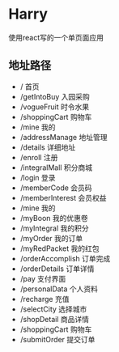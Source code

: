 # Harry
使用react写的一个单页面应用


## 地址路径

- /                 首页
- /getIntoBuy       入园采购
- /vogueFruit       时令水果
- /shoppingCart     购物车
- /mine             我的
- /addressManage    地址管理
- /details          详细地址
- /enroll           注册
- /integralMall      积分商城
- /login            登录
- /memberCode       会员码
- /memberInterest   会员权益
- /mine             我的
- /myBoon           我的优惠卷
- /myIntegral       我的积分
- /myOrder          我的订单
- /myRedPacket      我的红包
- /orderAccomplish  订单完成
- /orderDetails     订单详情
- /pay              支付界面
- /personalData     个人资料
- /recharge         充值
- /selectCity       选择城市
- /shopDetail       商品详情
- /shoppingCart     购物车
- /submitOrder      提交订单

